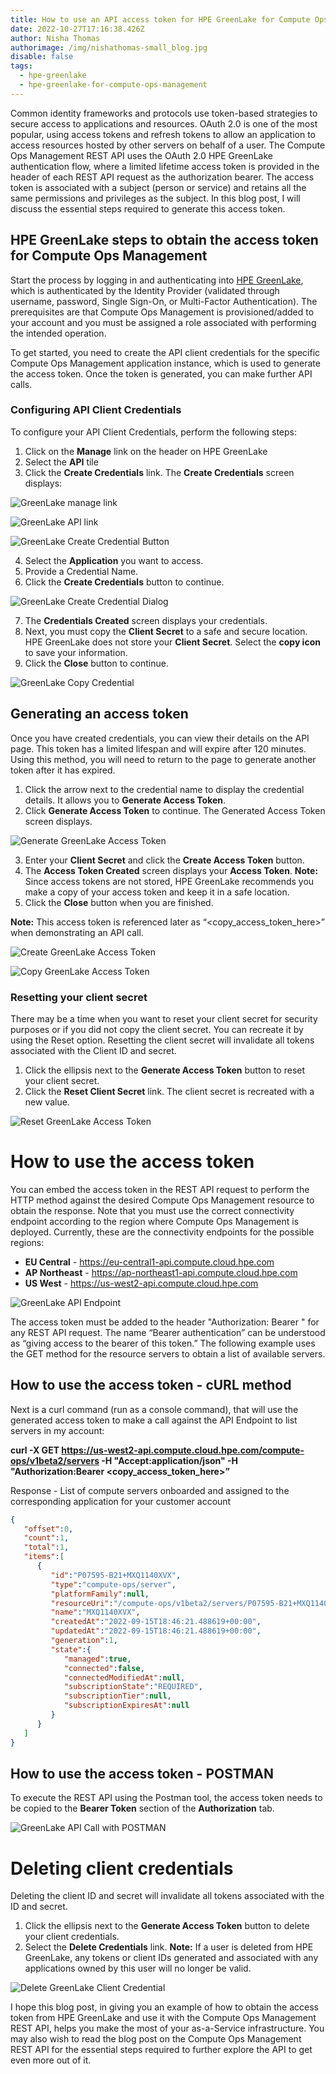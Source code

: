 ```yaml
---
title: How to use an API access token for HPE GreenLake for Compute Ops Management
date: 2022-10-27T17:16:38.426Z
author: Nisha Thomas
authorimage: /img/nishathomas-small_blog.jpg
disable: false
tags:
  - hpe-greenlake
  - hpe-greenlake-for-compute-ops-management
---
```

Common identity frameworks and protocols use token-based strategies to secure access to applications and resources. OAuth 2.0 is one of the most popular, using access tokens and refresh tokens to allow an application to access resources hosted by other servers on behalf of a user. The Compute Ops Management REST API uses the OAuth 2.0 HPE GreenLake authentication flow, where a limited lifetime access token is provided in the header of each REST API request as the authorization bearer. The access token is associated with a subject (person or service) and retains all the same permissions and privileges as the subject. In this blog post, I will discuss the essential steps required to generate this access token.

## HPE GreenLake steps to obtain the access token for Compute Ops Management

Start the process by logging in and authenticating into [HPE GreenLake](https://console.greenlake.hpe.com/), which is authenticated by the Identity Provider (validated through username, password, Single Sign-On, or Multi-Factor Authentication). 
The prerequisites are that Compute Ops Management is provisioned/added to your account and you must be assigned a role associated with performing the intended operation.

To get started, you need to create the API client credentials for the specific Compute Ops Management application instance, which is used to generate the access token. Once the token is generated, you can make further API calls.

### Configuring API Client Credentials

To configure your API Client Credentials, perform the following steps:

1. Click on the **Manage** link on the header on HPE GreenLake
2. Select the **API** tile
3. Click the **Create Credentials** link. The **Create Credentials** screen displays:

![GreenLake manage link](/img/glcp_manage.png "GreenLake manage link")

![GreenLake API link](/img/glcp_api.png "GreenLake API link")

![GreenLake Create Credential Button](/img/glcp_create_cred.png "GreenLake Create Credential Button")

4. Select the **Application** you want to access. 
5. Provide a Credential Name.
6. Click the **Create Credentials** button to continue. 

![GreenLake Create Credential Dialog](/img/glcp_create_cred_dialog.png "GreenLake Create Credential Dialog")

7. The **Credentials Created** screen displays your credentials. 
8. Next, you must copy the **Client Secret** to a safe and secure location. HPE GreenLake does not store your **Client Secret**. Select the **copy icon** to save your information. 
9. Click the **Close** button to continue. 

![GreenLake Copy Credential](/img/glcp_create_cred_copy.png "GreenLake Copy Credential")

## Generating an access token

Once you have created credentials, you can view their details on the API page.  This token has a limited lifespan and will expire after 120 minutes.  Using this method, you will need to return to the page to generate another token after it has expired.

1. Click the arrow next to the credential name to display the credential details. It allows you to **Generate Access Token**.
2. Click **Generate Access Token** to continue. The Generated Access Token screen displays.

![Generate GreenLake  Access Token](/img/glcp_generate_token.png "Generate GreenLake Access Token")

3. Enter your **Client Secret** and click the **Create Access Token** button.
4. The **Access Token Created** screen displays your **Access Token**.
   **Note:** Since access tokens are not stored, HPE GreenLake recommends you make a copy of your access token and keep it in a safe location. 
5. Click the **Close** button when you are finished.

**Note:** This access token is referenced later as “<copy_access_token_here>” when demonstrating an API call.

![Create GreenLake Access Token](/img/glcp_create_access_token.png "Create GreenLake Access Token")

![Copy GreenLake Access Token](/img/glcp_copy_token.png "Copy GreenLake Access Token")

### Resetting your client secret

There may be a time when you want to reset your client secret for security purposes or if you did not copy the client secret. You can recreate it by using the Reset option. Resetting the client secret will invalidate all tokens associated with the Client ID and secret. 

1. Click the ellipsis next to the **Generate Access Token** button to reset your client secret.
2. Click the **Reset Client Secret** link. The client secret is recreated with a new value.

![Reset GreenLake Access Token](/img/glcp_reset_token.png "Reset GreenLake Access Token")

# How to use the access token

You can embed the access token in the REST API request to perform the HTTP method against the desired Compute Ops Management resource to obtain the response. Note that you must use the correct connectivity endpoint according to the region where Compute Ops Management is deployed. Currently, these are the connectivity endpoints for the possible regions:

* **EU Central** - <https://eu-central1-api.compute.cloud.hpe.com>
* **AP Northeast** - <https://ap-northeast1-api.compute.cloud.hpe.com>
* **US West** - <https://us-west2-api.compute.cloud.hpe.com>

![GreenLake API Endpoint](/img/glcp_endpoint.png "GreenLake API Endpoint")

The access token must be added to the header "Authorization: Bearer " for any REST API request.  The name “Bearer authentication” can be understood as “giving access to the bearer of this token.”  The following example uses the GET method for the resource servers to obtain a list of available servers.

## How to use the access token - cURL method

Next is a curl command (run as a console command), that will use the generated access token to make a call against the API Endpoint to list servers in my account:

**curl -X GET https://us-west2-api.compute.cloud.hpe.com/compute-ops/v1beta2/servers -H "Accept:application/json" -H "Authorization:Bearer <copy_access_token_here>”**

Response - List of compute servers onboarded and assigned to the corresponding application for your customer account

```json
{
   "offset":0,
   "count":1,
   "total":1,
   "items":[
      {
         "id":"P07595-B21+MXQ1140XVX",
         "type":"compute-ops/server",
         "platformFamily":null,
         "resourceUri":"/compute-ops/v1beta2/servers/P07595-B21+MXQ1140XVX",
         "name":"MXQ1140XVX",
         "createdAt":"2022-09-15T18:46:21.488619+00:00",
         "updatedAt":"2022-09-15T18:46:21.488619+00:00",
         "generation":1,
         "state":{
            "managed":true,
            "connected":false,
            "connectedModifiedAt":null,
            "subscriptionState":"REQUIRED",
            "subscriptionTier":null,
            "subscriptionExpiresAt":null
         }
      }
   ]
}
```

## How to use the access token - POSTMAN

To execute the REST API using the Postman tool, the access token needs to be copied to the **Bearer Token** section of the **Authorization** tab.

![GreenLake API Call with POSTMAN](/img/glcp_postman.png "GreenLake API Call with POSTMAN")

# Deleting client credentials

Deleting the client ID and secret will invalidate all tokens associated with the ID and secret.

1. Click the ellipsis next to the **Generate Access Token** button to delete your client credentials. 
2. Select the **Delete Credentials** link. 
   **Note:** If a user is deleted from HPE GreenLake, any tokens or client IDs generated and associated with any applications owned by this user will no longer be valid.

![Delete GreenLake Client Credential](/img/glcp_delete_cred.png "Delete GreenLake Client Credential")

I hope this blog post, in giving you an example of how to obtain the access token from HPE GreenLake and use it with the Compute Ops Management REST API, helps you make the most of your as-a-Service infrastructure. You may also wish to read the blog post on the Compute Ops Management REST API for the essential steps required to further explore the API to get even more out of it.